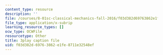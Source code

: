 ```yaml
---
content_type: resource
description: ''
file: /courses/8-01sc-classical-mechanics-fall-2016/f03d382d69763862e1fe8711e32548ef_DSk8HTcB7x0.srt
file_type: application/x-subrip
learning_resource_types: []
ocw_type: OCWFile
resourcetype: Other
title: 3play caption file
uid: f03d382d-6976-3862-e1fe-8711e32548ef
---
```

